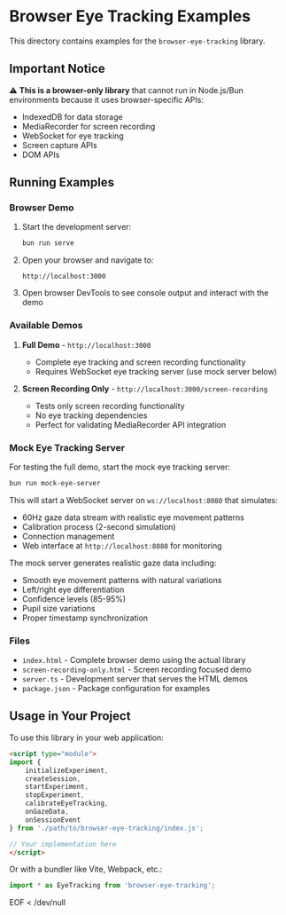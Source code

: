 # Browser Eye Tracking Examples

This directory contains examples for the `browser-eye-tracking` library.

## Important Notice

⚠️ **This is a browser-only library** that cannot run in Node.js/Bun environments because it uses browser-specific APIs:

- IndexedDB for data storage
- MediaRecorder for screen recording
- WebSocket for eye tracking
- Screen capture APIs
- DOM APIs

## Running Examples

### Browser Demo

1. Start the development server:
   ```bash
   bun run serve
   ```

2. Open your browser and navigate to:
   ```
   http://localhost:3000
   ```

3. Open browser DevTools to see console output and interact with the demo

### Available Demos

1. **Full Demo** - `http://localhost:3000`
   - Complete eye tracking and screen recording functionality
   - Requires WebSocket eye tracking server (use mock server below)

2. **Screen Recording Only** - `http://localhost:3000/screen-recording`
   - Tests only screen recording functionality
   - No eye tracking dependencies
   - Perfect for validating MediaRecorder API integration

### Mock Eye Tracking Server

For testing the full demo, start the mock eye tracking server:

```bash
bun run mock-eye-server
```

This will start a WebSocket server on `ws://localhost:8080` that simulates:
- 60Hz gaze data stream with realistic eye movement patterns
- Calibration process (2-second simulation)
- Connection management
- Web interface at `http://localhost:8080` for monitoring

The mock server generates realistic gaze data including:
- Smooth eye movement patterns with natural variations
- Left/right eye differentiation
- Confidence levels (85-95%)
- Pupil size variations
- Proper timestamp synchronization

### Files

- `index.html` - Complete browser demo using the actual library
- `screen-recording-only.html` - Screen recording focused demo
- `server.ts` - Development server that serves the HTML demos
- `package.json` - Package configuration for examples

## Usage in Your Project

To use this library in your web application:

```html
<script type="module">
import {
    initializeExperiment,
    createSession,
    startExperiment,
    stopExperiment,
    calibrateEyeTracking,
    onGazeData,
    onSessionEvent
} from './path/to/browser-eye-tracking/index.js';

// Your implementation here
</script>
```

Or with a bundler like Vite, Webpack, etc.:

```javascript
import * as EyeTracking from 'browser-eye-tracking';
```
EOF < /dev/null